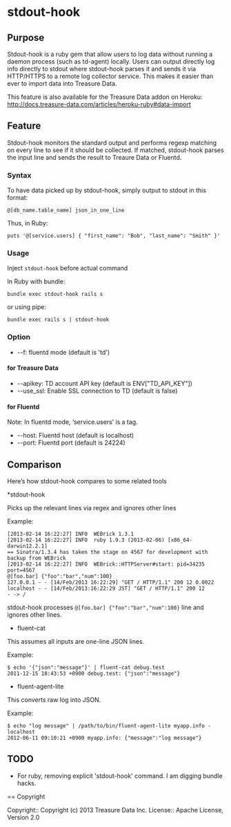 # stdout-hook

## Purpose

Stdout-hook is a ruby gem that allow users to log data without running a daemon process (such as td-agent) locally. Users can output directly log info directly to stdout where stdout-hook parses it and sends it via HTTP/HTTPS to a remote log collector service. This makes it easier than ever to import data into Treasure Data.

This feature is also available for the Treasure Data addon on Heroku: 
http://docs.treasure-data.com/articles/heroku-ruby#data-import

## Feature

Stdout-hook monitors the standard output and performs regexp matching on every line to see if it should be collected. If matched, stdout-hook parses the input line and sends the result to Treaure Data or Fluentd.

### Syntax

To have data picked up by stdout-hook, simply output to stdout in this format:

`@[db_name.table_name] json_in_one_line`

Thus, in Ruby:

`puts '@[service.users] { "first_name": "Bob", "last_name": "Smith" }'`

### Usage

Inject `stdout-hook` before actual command

In Ruby with bundle:

`bundle exec stdout-hook rails s`

or using pipe:

`bundle exec rails s | stdout-hook`


### Option

* --f: fluentd mode (default is 'td')

#### for Treasure Data

* --apikey: TD account API key (default is ENV["TD_API_KEY"])
* --use_ssl: Enable SSL connection to TD (default is false)

#### for Fluentd

Note: In fluentd mode, ‘service.users’ is a tag.

* --host: Fluentd host (default is localhost)
* --port: Fluentd port (default is 24224)

## Comparison

Here’s how stdout-hook compares to some related tools

*stdout-hook

Picks up the relevant lines via regex and ignores other lines

Example:

```
[2013-02-14 16:22:27] INFO  WEBrick 1.3.1
[2013-02-14 16:22:27] INFO  ruby 1.9.3 (2013-02-06) [x86_64-darwin12.2.1]
== Sinatra/1.3.4 has taken the stage on 4567 for development with backup from WEBrick
[2013-02-14 16:22:27] INFO  WEBrick::HTTPServer#start: pid=34235 port=4567
@[foo.bar] {"foo":"bar","num":100}
127.0.0.1 - - [14/Feb/2013 16:22:29] "GET / HTTP/1.1" 200 12 0.0022
localhost - - [14/Feb/2013:16:22:29 JST] "GET / HTTP/1.1" 200 12
- -> /
```

stdout-hook processes `@[foo.bar] {"foo":"bar","num":100}` line and ignores other lines.

* fluent-cat

This assumes all inputs are one-line JSON lines.

Example:

```
$ echo '{"json":"message"}' | fluent-cat debug.test
2011-12-15 18:43:53 +0900 debug.test: {"json":"message"}
```

* fluent-agent-lite

This converts raw log into JSON.

Example:

```
$ echo "log message" | /path/to/bin/fluent-agent-lite myapp.info - localhost
2012-06-11 09:10:21 +0900 myapp.info: {"message":"log message"}
```

## TODO

* For ruby, removing explicit 'stdout-hook' command.
I am digging bundle hacks.

== Copyright

Copyright:: Copyright (c) 2013 Treasure Data Inc.
License::   Apache License, Version 2.0
